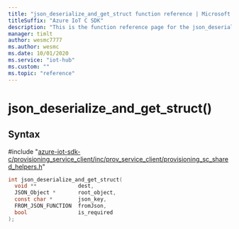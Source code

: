 ```yaml
---                             
title: "json_deserialize_and_get_struct function reference | Microsoft Docs" 
titleSuffix: "Azure IoT C SDK"            
description: "This is the function reference page for the json_deserialize_and_get_struct() function in the Azure IoT C SDK. This SDK is used with Azure IoT Hub and Azure IoT Hub Device Provisioning Service"            
manager: timlt                 
author: wesmc7777              
ms.author: wesmc               
ms.date: 10/01/2020                    
ms.service: "iot-hub"             
ms.custom: ""                
ms.topic: "reference"        
---                            
```


# json_deserialize_and_get_struct()

## Syntax

\#include "[azure-iot-sdk-c/provisioning_service_client/inc/prov_service_client/provisioning_sc_shared_helpers.h](../provisioning-sc-shared-helpers-h.md)"  
```C
int json_deserialize_and_get_struct(
  void **             dest,
  JSON_Object *       root_object,
  const char *        json_key,
  FROM_JSON_FUNCTION  fromJson,
  bool                is_required
);
```

